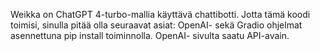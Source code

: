 Weikka on ChatGPT 4-turbo-mallia käyttävä chattibotti. Jotta tämä koodi toimisi, sinulla pitää olla seuraavat asiat:
OpenAI- sekä Gradio ohjelmat asennettuna pip install toiminnolla.
OpenAI- sivulta saatu API-avain.
